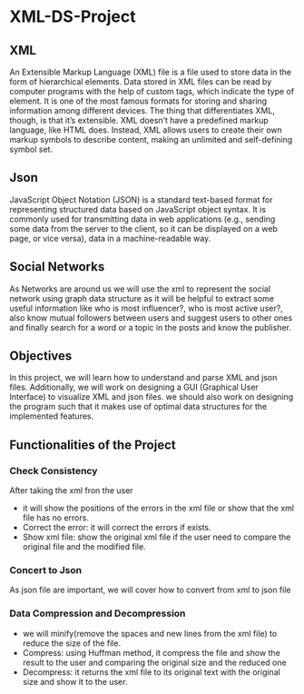 # XML-DS-Project
## XML 
An Extensible Markup Language (XML) file is a file used to store data in the form of hierarchical elements. Data stored in XML files can be read by computer programs with the help of custom tags, which indicate the type of element. It is one of the most famous formats for storing and sharing information among different devices. The thing that differentiates XML, though, is that it’s extensible. XML doesn’t have a predefined markup language, like HTML does. Instead, XML allows users to create their own markup symbols to describe content, making an unlimited and self-defining symbol set.
## Json 
JavaScript Object Notation (JSON) is a standard text-based format for representing structured data based on JavaScript object syntax. It is commonly used for transmitting data in web applications (e.g., sending some data from the server to the client, so it can be displayed on a web page, or vice versa), data in a machine-readable way. 
## Social Networks
As Networks are around us we will use the xml to represent the social network using graph data structure as it will be helpful to extract some useful information like who is most influencer?, who is most active user?, also know mutual followers between users and suggest users to other ones and finally search for a word or a topic in the posts and know the publisher.
## Objectives
In this project, we will learn how to understand and parse XML and json files. Additionally, we
will work on designing a GUI (Graphical User Interface) to visualize XML and json files. we
should also work on designing the program such that it makes use of optimal data structures for the implemented features.

## Functionalities of the Project
 ### Check Consistency  
 After taking the xml fron the user 
  - it will show the positions of the errors in the xml file or show that the xml file has no errors.
  - Correct the error: it will correct the errors if exists.
  - Show xml file: show the original xml file if the user need to compare the original file and the modified file.

 
 ### Concert to Json
 As json file are important, we will cover how to convert from xml to json file
 
 ### Data Compression and Decompression
  - we will minify(remove the spaces and new lines from the xml file) to reduce the size of the file.
  - Compress: using Huffman method, it compress the file and show the result to the user and comparing the original size and the reduced one
  - Decompress: it returns the xml file to its original text with the original size and show it to the user.
 
 
 ###
 
 ###
 
 ###
 
 ###
 
 ###
 
 ###
